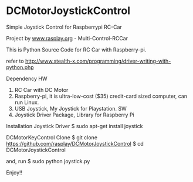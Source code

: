 DCMotorJoystickControl
=========

Simple Joystick Control for Raspberrypi RC-Car

Project by www.rasplay.org - Multi-Control-RCCar

This is Python Source Code for RC Car with Raspberry-pi.

refer to http://www.stealth-x.com/programming/driver-writing-with-python.php

Dependency
HW 
 1. RC Car with DC Motor
 2. Raspberry-pi, it is ultra-low-cost ($35) credit-card sized computer, can run Linux.
 3. USB Joystick, My Joystick for Playstation.
SW
 1. Joystick Driver Package, Library for Raspberry Pi

Installation Joystick Driver
$ sudo apt-get install joystick

DCMotorKeyControl Clone
$ git clone https://github.com/rasplay/DCMotorJoystickControl
$ cd DCMotorJoystickControl

and, run
$ sudo python joystick.py

Enjoy!!  
